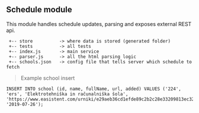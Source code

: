 ## Schedule module

This module handles schedule updates, parsing and exposes external REST api.

```
 +-- store          -> where data is stored (generated folder)
 +-- tests          -> all tests
 +-- index.js       -> main service
 +-- parser.js      -> all the html parsing logic
 +-- schools.json   -> config file that tells server which schedule to fetch
 ``` 
 
> Example school insert
```mysql-sql
INSERT INTO school (id, name, fullName, url, added) VALUES ('224', 'ers', 'Elektrotehniška in računalniška šola', 'https://www.easistent.com/urniki/e29aeb36cd1efde89c2b2c28e33209813ec32756', '2019-07-26');
```